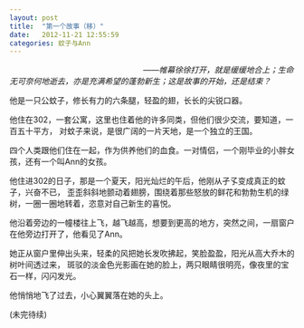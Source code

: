 ```yaml
---
layout: post
title:  "第一个故事（移）"
date:   2012-11-21 12:55:59
categories: 蚊子与Ann
---
```


&nbsp;&nbsp;&nbsp;&nbsp;&nbsp;&nbsp;&nbsp;&nbsp;&nbsp;&nbsp;&nbsp;&nbsp;&nbsp;&nbsp;
&nbsp;&nbsp;&nbsp;&nbsp;&nbsp;&nbsp;&nbsp;&nbsp;&nbsp;&nbsp;&nbsp;&nbsp;&nbsp;&nbsp;
&nbsp;&nbsp;&nbsp;&nbsp;&nbsp;&nbsp;&nbsp;&nbsp;&nbsp;&nbsp;&nbsp;&nbsp;&nbsp;&nbsp;
&nbsp;&nbsp;&nbsp;&nbsp;&nbsp;&nbsp;&nbsp;&nbsp;&nbsp;&nbsp;&nbsp;&nbsp;&nbsp;&nbsp;
<i>——帷幕徐徐打开，就是缓缓地合上；生命无可奈何地逝去，亦是充满希望的蓬勃新生；这是故事的开始，还是结束？</i>

他是一只公蚊子，修长有力的六条腿，轻盈的翅，长长的尖锐口器。

他住在302，一套公寓，这里也住着他的许多同类，但他们很少交流，要知道，一百五十平方，
对蚊子来说，是很广阔的一片天地，是一个独立的王国。

四个人类跟他们住在一起，作为供养他们的血食。一对情侣，一个刚毕业的小胖女孩，还有一个叫Ann的女孩。

他住进302的日子，那是一个夏天，阳光灿烂的午后，他刚从孑孓变成真正的蚊子，兴奋不已，
歪歪斜斜地颤动着翅膀，围绕着那些怒放的鲜花和勃勃生机的绿树，一圈一圈地转着，恣意对自己新生的喜悦。

他沿着旁边的一幢楼往上飞，越飞越高，想要到更高的地方，突然之间，一扇窗户在他旁边打开了，他看见了Ann。

她正从窗户里伸出头来，轻柔的风把她长发吹拂起，笑脸盈盈，阳光从高大乔木的树叶间透过来，
斑驳的淡金色光影画在她的脸上，两只眼睛很明亮，像夜里的宝石一样，闪闪发光。

他悄悄地飞了过去，小心翼翼落在她的头上。
    
(未完待续)
